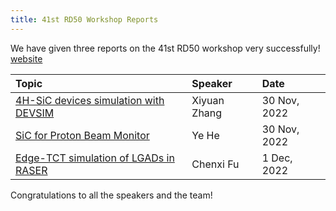 ```yaml
---
title: 41st RD50 Workshop Reports
---
```


We have given three reports on the 41st RD50 workshop very successfully! [website](https://indico.cern.ch/event/1132520/)


|Topic|Speaker|Date|
|  :----  | :----  | :----  |
|[4H-SiC devices simulation with DEVSIM](https://indico.cern.ch/event/1132520/contributions/5149103/)   |Xiyuan Zhang  |30 Nov, 2022|  
|[SiC for Proton Beam Monitor](https://indico.cern.ch/event/1132520/contributions/5149453/)             |Ye He         |30 Nov, 2022|
|[Edge-TCT simulation of LGADs in RASER](https://indico.cern.ch/event/1132520/contributions/5149650/)   |Chenxi Fu     |1 Dec, 2022 |

Congratulations to all the speakers and the team!


